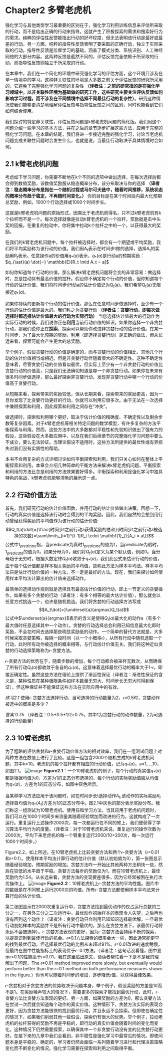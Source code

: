 # Chapter2 多臂老虎机
强化学习与其他类型学习最重要的区别在于，强化学习利用训练信息来评估所采取的行动，而不是给出正确的行动来指导。这就产生了积极探索的需求和搜索好行为的需求。纯粹的评估性反馈能指出行动的好坏程度，但无法表明该行动是最好或最差的行动。另一方面，纯粹的指导性反馈表明了要采取的正确行动，独立于实际采取的行动。指导性反馈是监督学习的基础，涵盖了模式分类、系统识别、人工神经网络的大部分内容。这两种反馈是截然不同的，评估反馈完全依赖于所采取的行动，而指导性反馈则独立于所采取的行动。

在本章中，我们在一个简化的环境中研究强化学习的评估方面，这个环境只涉及在单一情境中的学习。这种非关联性的环境是大多数之前关于评估反馈的研究所采用的，它避免了完整强化学习问题的复杂性 **（译者注：之前的研究指的是在强化学习领域中，以非关联性环境为基础做的研究工作，这些研究主要关注评估反馈如何影响学习过程，而不涉及在不同情境中选择不同最佳行动的复杂性）**。研究这种情况使我们能够更清楚地理解评估反馈与指导性反馈之间的区别，同时也能看到它们如何结合使用。

我们探讨的特定非关联性，评估反馈问题是k臂老虎机问题的简化版。我们用这个问题介绍一些学习的基本方法，并在之后的章节逐步扩展这些方法，应用于完整的强化学习问题。在本章的结尾，我们将进一步接近完整的强化学习，讨论当老虎机问题变成关联性问题时会发生什么，也就是说，当最佳行动取决于具体情境时会如何。


##  2.1 k臂老虎机问题
考虑如下学习问题，你需要不断地在k个不同的选项中做出选择，在每次选择后都会得到数值奖励，该数值奖励服从稳态概率分布，该分布取决与你的选择 **（译者注：稳态概率分布是指在一个随机过程或马尔可夫链中，随着时间推移，系统状态的概率分布趋于稳定，不再随时间变化。）** 你的目标是在某个时间段内最大化预期总奖励，例如，1000个行动选择或1000个时间步长。

这就是k臂老虎机问题的原始形式，因类比于老虎机而得名，只不过k臂老虎机有k个拉杆而不是一个。每次选择就像是拉动k臂老虎机的一个拉杆，奖励就是击中头奖的回报。在重复的拉动中，你将集中拉动k个拉杆之中的一个，以获得最大的奖励。

在我们的k臂老虎机问题中，每个拉杆被选择时，都会有一个期望或平均奖励，我们将平均奖励称为该行动的价值。我们用A<sub>t</sub>表示在时间步t做的选择，选择A<sub>t</sub>的奖励用R<sub>t</sub>表示。任意操作a的价值用$`q_{\ast}(a)`$表示，$`q_{\ast}(a)`$是行动a的预期奖励：
$q_{\ast}(a) \dot{=} \mathbb{E}[R_t \mid A_t = a]$

如何你知道每个行动的价值，那么解决k臂老虎机问题将会变的非常容易：做选择时，总是拉动具有最高价值的拉杆。假设你不确定每个行动的价值，但你知道每个行动的估计价值，我们将时间步t行动a的估计价值记为Q<sub>t</sub>(a)。我们希望Q<sub>t</sub>(a)无限接近$`q_{\ast}(a)`$。

如果你持续的更新每个行动的估计价值，那么在任意时间步做选择时，至少有一个行动的估计价值是最大的。我们称之为贪婪行动 **（译者注：贪婪行动，即每次做选择时都选择估计价值最大的行动为实际行动）** 当您选择估计值最大的行动作为实际行动的时候，我们说你正在**利用**当前行动价值的知识。如果你选择一个非贪婪行动，那我们说你正在**探索**，探索可以帮助你改进非贪婪行动的估计价值。在某一时间步，为了最大化预期的奖励，利用（即选择贪婪行动）是正确的做法，但从长远来看，探索可能会产生更大的总奖励。

举个例子，假设贪婪行动的价值是确定的，而与贪婪行动的价值相比，其他几个行动的估计价值相当或相近。但是非贪婪行动伴随着很大的不确定性。这种不确定性意味着，尽管贪婪行动的价值看似最优，但实际上至少有一个非贪婪行动的价值比贪婪行动的价值高，只是我们无法确切知道是哪一个非贪婪行动。如果你在未来有很多时间步做选择，那么最好探索非贪婪行动，发现非贪婪行动中哪一个行动的价值高于贪婪行动。

从短期来看，探索带来的奖励较低，但从长期来看，探索带来的奖励更高，因为一旦你发现了比贪婪行动更好的行动，你就可以利用它很多次。由于无法在一次选择中兼顾探索和利用，因此探索和利用之间存在“冲突”。

做选择时，探索和利用哪个更好，取决于估计价值的精确度、不确定性以及剩余步数等复杂因素。对于k臂老虎机等相关特定问题的数学模型，有许多复杂的方法平衡探索与利用。然而，这些方法中的大多数都对平稳性和先验知识做出了强有力的假设，这些假设在大多数应用中、以及在我们后续章节的完整强化学习问题中要么不成立，要么无法验证。当理论假设不适用时，这些方法所提供的最优性或有界损失对我们没有实质性的帮助。

本书不会用复杂的方式详细讨论如何平衡探索和利用，我们只关心如何在整体上平衡探索和利用。本章会介绍几种简单的平衡方法来解决k臂老虎机问题，平衡探索和利用的方法比总是利用的方法效果要好得多。平衡探索和利用是强化学习中独具特色的挑战，k臂老虎机能够清晰的展示这一点。

## 2.2 行动价值方法
首先，我们研究行动的估计价值函数，并用行动的估计价值做出决策。回想一下，行动的真实价值是选择该行动时会得到的平均奖励。因此，我们自然的会想到用行动曾经获得奖励的平均值作为该行动的估计价值:
$$Q_t(a)\dot{=}\frac{时间步t之前行动a获得奖励的总和}{时间步t之前行动a被选择的次数}=\sum\limits_{i=1}^{t-1}R_i \cdot \mathbf{1}_{\{A_i = a\}}$$
公式中$`1_{predicate}`$指，当predicate为真时$`1_{predicate}`$的值为1，当predicate为假时，$`1_{predicate}`$的值为0。如果分母为0，我们将$`Q_t(a)`$定义为某个默认值，例如0。当分母趋于无穷时，根据大数定律$`Q_t(a)`$收敛于$`q_*(a)`$，我们此公式来估计行动的价值，由于每个估计值都是样本相关奖励的平均值，故称此方法为样本平均法。样本平均法只是估计行动价值的一种方法，不一定是最好的方法。现在，我们来探讨如何使用样本平均法计算出的估计值来选择动作。

最简单的选择动作规则就是选择具有最高估计价值的行动，即上一节定义的贪婪操作。如果有多个贪婪的行动（译者注：有多个相等的最大估计价值），那么就会以任意方式挑选一个，也许是随机挑选。我们将贪婪的行动选择方法写成
$$A_t\dot{=}\underset{a}{argmax}Q_t(a)$$
公式中$`\underset{a}{argmax}`$表示的含义是使得$`Q_t(a)`$最大化的动作a（有多个最大值时任意选择其中一个动作）。贪婪的行动选择总会利用已知信息最大化即时奖励，不会花时间去选择那些明显奖励低的动作。一个简单的替代方法就是，大多时候采取贪婪策略，每隔一段时间（以一个小概率𝜖），从所有行动中随机选取一个行动，此时所有动作被选择的概率相等，与行动估计价值无关。我们将这种近似贪婪的行动选择策略称为𝜖-贪婪方法。

𝜖-贪婪方法的优势在于，随着步数的增加，每个行动都会被采样无数次，从而确保了所有行动$`Q_t(a)`$都收敛于各自的$`q_*(a)`$。这意味着选择最优行动的概率大于1-𝜖，即接近确定性。虽然这些方法在理论上提供了渐近性保证（译者注：渐进性保证的含义是，某种性质在某种极限条件如样本数量无穷大、时间步长无穷大时得到保证），但这种保证并不能保证这些方法在实际应用中的有效。

_练习2.1_  使用𝜖-贪婪方法选择行动，当可选择的行动数量为2，𝜖=0.5时，贪婪动作被选中的概率是多少？

_答案_ 0.75 （译者注：0.5+0.5*1/2=0.75，其中1为贪婪行动的动作数量，2为可选择的行动数量）

## 2.3 10臂老虎机
为了粗略的评估贪婪和𝜖-贪婪行动价值方法的相对效率，我们在一组测试问题上对两种方法在数值上进行了比较。这是一组包含2000个随机生成的k臂老虎机问题，其中k=10。老虎机的每个拉杆都有相应的行动价值，记为$`q_*(a)`$，a=1,...,10，如图2.1。
![image](https://github.com/zhangyi11/Reinforcement-Learning-An-Introduction-/blob/main/images/figure-2.1.png)
**Figure2.1**：一个10臂老虎机的例子，每个行动的真实值$`q_*(a)`$都是根据均值为0、方差为1的正态分布选择的，每个行动的实际奖励值服从均值为$`q_*(a)`$，方差为1的正态分布，如图中灰色所示。

当某种学习方法应用于该问题时，如在时间步长t选择动作$`A_t`$,该动作的实际奖励$`R_t`$选择自均值为$`q_*(A_t)`$方差为1的正态分布中。图2.1中灰色的部分表示奖励分布。我们称这一组测试为10臂老虎机。使用任和学习方法，当其应用于老虎机问题时，我们可以在1000个时间步来测量其随着经验增加而改进的行为。这就构成了一次运行。重复运行上述操作2000次，每一次都运行在不同的臂上，我们便获得了学习算法平均行为的度量。（译者注：对于10臂老虎机来说，重复运行的操作次数为2000次，平均下来老虎机的每一个臂重复运行2000/10=200次，每一次运行1000个时间步。）

Figure2.2，如上所述，在10臂老虎机上比较贪婪方法和两个𝜖-贪婪方法（𝜖=0.01和𝜖=0.1）。使用样本平均法计算行动的估计价值（默认初始值为0），第一张图显示随着经验增加，预期奖励的增加。贪婪方法咋一开始比其他两种方法稍快一些，然后在较低的水平趋于平稳。贪婪方法每步的奖励仅为1，而在10臂老虎机上，最佳奖励约为1.54。从长远来看，贪婪方法的变现要差很多，因为它经常被困在执行次优操作上。
![image](https://github.com/zhangyi11/Reinforcement-Learning-An-Introduction-/blob/main/images/figure-2.2.png)
**Figure2.2**：10臂老虎机上𝜖-贪婪方法的平均性能。图片中的数据是在不同臂上运行2000次的均值。所有𝜖-贪婪方法都使用样本平均法来计算行动的估计价值。

第二张图显示在2000次重复运行中，贪婪方法找到最优动作的仅占运行总数的三分之一，在另外三分之二次运行中，最优动作初始样本的表现令人失望，之后再也没有回到这个动作上（译者注：贪婪行动只会利用已知知识选择最优解，一旦最优行动初始样本的奖励并不是所有行动中最优的，那么在贪婪方法下，该最优行动将永远不会被选择）。𝜖-贪婪方法表现的更好，因为𝜖-贪婪方法会持续不断的探索，以提高识别到最佳行动的机会。𝜖=0.1方法探索的概率会大一些，因此通常能更早的找到最优行动，但选择最优行动的比例从未超过91%。𝜖=0.01改进的速度稍慢，但最终在图中性能指标上的表现优于𝜖=0.1方法。（译者注：这句话没看懂，图中显示𝜖=0.1的性能高于𝜖=0.01，我在这里贴出原文，请读者帮忙看一下是不是我的理解出了问题，The 𝜖=0.01 method improved more slowly, but eventually would perform better than the 𝜖=0.1 method on both performance measures shown in the figure.）你也可以随着时间步的增加，逐步降低𝜖值，以获得最佳效果。

𝜖-贪婪相对于贪婪方法的优势取决于问题本身，举个例子，假设奖励的方差是10而不是1。在奖励噪声较大的情况下，需要更多的探索才能找到最优行动，此时，𝜖-贪婪方法比贪婪方法表现的更好。另一方面，如果奖励的方差为0，那么贪婪方法在尝试一次后就会知道每个动作的真实价值。这种情形下，贪婪方法实际的表现会更好，因为贪婪方法能很快的找到最优行动，并且永远不会探索。但即使在确定性的情况下，如果我们削弱其他一些假设，探索仍有很大的优势。举个例子，拉动老虎机的拉杆获得的奖励不再是平稳的，即行动的真实价值会随着时间的变化而变化。这种情况下仍然需要探索，以确保其中一个非贪婪行动没有变的比贪婪行动更好。在接下来的几章中我们会看到，非平稳性是强化学习中最常见的情况。即使问题本身是平稳的、确定的，学习者仍然会面临一系列随着学习进行和代理决策策略变化而不断变化的情况。强化学习需要在探索和利用之间取得平衡。
